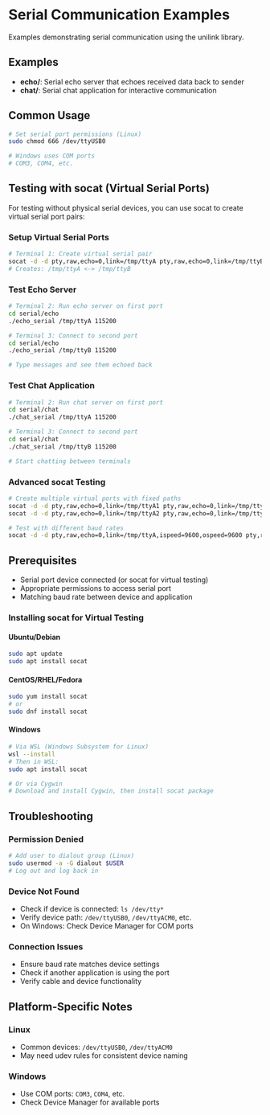 # Serial Communication Examples

Examples demonstrating serial communication using the unilink library.

## Examples

- **echo/**: Serial echo server that echoes received data back to sender
- **chat/**: Serial chat application for interactive communication

## Common Usage

```bash
# Set serial port permissions (Linux)
sudo chmod 666 /dev/ttyUSB0

# Windows uses COM ports
# COM3, COM4, etc.
```

## Testing with socat (Virtual Serial Ports)

For testing without physical serial devices, you can use socat to create virtual serial port pairs:

### Setup Virtual Serial Ports
```bash
# Terminal 1: Create virtual serial pair
socat -d -d pty,raw,echo=0,link=/tmp/ttyA pty,raw,echo=0,link=/tmp/ttyB
# Creates: /tmp/ttyA <-> /tmp/ttyB
```

### Test Echo Server
```bash
# Terminal 2: Run echo server on first port
cd serial/echo
./echo_serial /tmp/ttyA 115200

# Terminal 3: Connect to second port
cd serial/echo
./echo_serial /tmp/ttyB 115200

# Type messages and see them echoed back
```

### Test Chat Application
```bash
# Terminal 2: Run chat server on first port
cd serial/chat
./chat_serial /tmp/ttyA 115200

# Terminal 3: Connect to second port
cd serial/chat
./chat_serial /tmp/ttyB 115200

# Start chatting between terminals
```

### Advanced socat Testing
```bash
# Create multiple virtual ports with fixed paths
socat -d -d pty,raw,echo=0,link=/tmp/ttyA1 pty,raw,echo=0,link=/tmp/ttyB1 &
socat -d -d pty,raw,echo=0,link=/tmp/ttyA2 pty,raw,echo=0,link=/tmp/ttyB2 &

# Test with different baud rates
socat -d -d pty,raw,echo=0,link=/tmp/ttyA,ispeed=9600,ospeed=9600 pty,raw,echo=0,link=/tmp/ttyB,ispeed=9600,ospeed=9600
```

## Prerequisites

- Serial port device connected (or socat for virtual testing)
- Appropriate permissions to access serial port
- Matching baud rate between device and application

### Installing socat for Virtual Testing

#### Ubuntu/Debian
```bash
sudo apt update
sudo apt install socat
```

#### CentOS/RHEL/Fedora
```bash
sudo yum install socat
# or
sudo dnf install socat
```


#### Windows
```bash
# Via WSL (Windows Subsystem for Linux)
wsl --install
# Then in WSL:
sudo apt install socat

# Or via Cygwin
# Download and install Cygwin, then install socat package
```

## Troubleshooting

### Permission Denied
```bash
# Add user to dialout group (Linux)
sudo usermod -a -G dialout $USER
# Log out and log back in
```

### Device Not Found
- Check if device is connected: `ls /dev/tty*`
- Verify device path: `/dev/ttyUSB0`, `/dev/ttyACM0`, etc.
- On Windows: Check Device Manager for COM ports

### Connection Issues
- Ensure baud rate matches device settings
- Check if another application is using the port
- Verify cable and device functionality

## Platform-Specific Notes

### Linux
- Common devices: `/dev/ttyUSB0`, `/dev/ttyACM0`
- May need udev rules for consistent device naming

### Windows
- Use COM ports: `COM3`, `COM4`, etc.
- Check Device Manager for available ports

